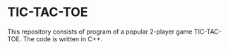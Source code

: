 # TIC-TAC-TOE
This repository consists of program of a popular 2-player game TIC-TAC-TOE.
The code is written in C++.

